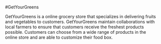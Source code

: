 #GetYourGreens

GetYourGreens is a online grocery store that specializes in delivering fruits and vegetables to customers. GetYourGreens maintain collaborations with local farmers to ensure that customers receive the freshest products possible. Customers can choose from a wide range of products in the online store and are able to customize their food box.